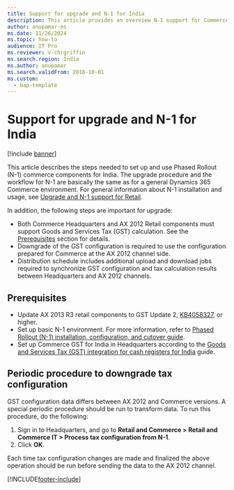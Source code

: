 ```yaml
---
title: Support for upgrade and N-1 for India
description: This article provides an overview N-1 support for Commerce customers in India.
author: anupamar-ms
ms.date: 11/26/2024
ms.topic: how-to
audience: IT Pro
ms.reviewer: v-chrgriffin
ms.search.region: India
ms.author: anupamar
ms.search.validFrom: 2018-10-01
ms.custom: 
  - bap-template
---
```


# Support for upgrade and N-1 for India

[!include [banner](../../../finance/includes/banner.md)]

This article describes the steps needed to set up and use Phased Rollout (N-1) commerce components for India. The upgrade procedure and the workflow for N-1 are basically the same as for a general Dynamics 365 Commerce environment. For general information about N-1 installation and usage, see [Upgrade and N-1 support for Retail](../../dev-itpro/overview-upgrade-n-minus1.md).

In addition, the following steps are important for upgrade:

- Both Commerce Headquarters and AX 2012 Retail components must support Goods and Services Tax (GST) calculation. See the [Prerequisites](#prerequisites) section for details.
- Downgrade of the GST configuration is required to use the configuration prepared for Commerce at the AX 2012 channel side.
- Distribution schedule includes additional upload and download jobs required to synchronize GST configuration and tax calculation results between Headquarters and AX 2012 channels.

## Prerequisites

- Update AX 2013 R3 retail components to GST Update 2, [KB4058327](https://fix.lcs.dynamics.com/Issue/Details?kb=4058327&bugId=3898178&qc=acbe1a0b3f5d9240d56a94a633fa69fbfe4be0cf98587fd05a7807e082210a12), or higher.
- Set up basic N-1 environment. For more information, refer to [Phased Rollout (N-1) installation, configuration, and cutover guide](../../dev-itpro/n-1-installation-configuration.md).
- Set up Commerce GST for India in Headquarters according to the [Goods and Services Tax (GST) integration for cash registers for India](apac-ind-cash-registers.md) guide.

## Periodic procedure to downgrade tax configuration

GST configuration data differs between AX 2012 and Commerce versions. A special periodic procedure should be run to transform data. To run this procedure, do the following:

1. Sign in to Headquarters, and go to **Retail and Commerce \> Retail and Commerce IT \> Process tax configuration from N-1**.
2. Click **OK**.

Each time tax configuration changes are made and finalized the above operation should be run before sending the data to the AX 2012 channel.


[!INCLUDE[footer-include](../../../includes/footer-banner.md)]

